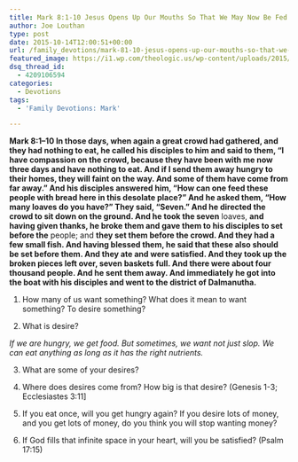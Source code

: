 ```yaml
---
title: Mark 8:1-10 Jesus Opens Up Our Mouths So That We May Now Be Fed by God
author: Joe Louthan
type: post
date: 2015-10-14T12:00:51+00:00
url: /family_devotions/mark-81-10-jesus-opens-up-our-mouths-so-that-we-may-now-be-fed-by-god/
featured_image: https://i1.wp.com/theologic.us/wp-content/uploads/2015/10/272453-fish-and-chips.jpg?resize=825%2C510
dsq_thread_id:
  - 4209106594
categories:
  - Devotions
tags:
  - 'Family Devotions: Mark'

---
```

**Mark 8:1–10 In those days, when again a great crowd had gathered, and they had nothing to eat, he called his disciples to him and said to them, “I have compassion on the crowd, because they have been with me now three days and have nothing to eat. And if I send them away hungry to their homes, they will faint on the way. And some of them have come from far away.” And his disciples answered him, “How can one feed these people with bread here in this desolate place?” And he asked them, “How many loaves do you have?” They said, “Seven.” And he directed the crowd to sit down on the ground. And he took the seven** loaves, **and having given thanks, he broke them and gave them to his disciples to set before the** people; and **they set them before the crowd. And they had a few small fish. And having blessed them, he said that these also should be set before them. And they ate and were satisfied. And they took up the broken pieces left over, seven baskets full. And there were about four thousand people. And he sent them away. And immediately he got into the boat with his disciples and went to the district of Dalmanutha.**

1. How many of us want something? What does it mean to want something? To desire something?

2. What is desire?
  
_If we are hungry, we get food. But sometimes, we want not just slop. We can eat anything as long as it has the right nutrients._

3. What are some of your desires?

4. Where does desires come from? How big is that desire? (Genesis 1-3; Ecclesiastes 3:11]

5. If you eat once, will you get hungry again? If you desire lots of money, and you get lots of money, do you think you will stop wanting money?

6. If God fills that infinite space in your heart, will you be satisfied? (Psalm 17:15)